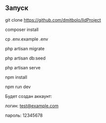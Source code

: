 ## Запуск

git clone https://github.com/dmitbolo/lidProject

composer install

cp .env.example .env

php artisan migrate

php artisan db:seed

php artisan serve

npm install

npm run dev

Будет создан аккаунт: 

логин: test@example.com

пароль: 12345678
